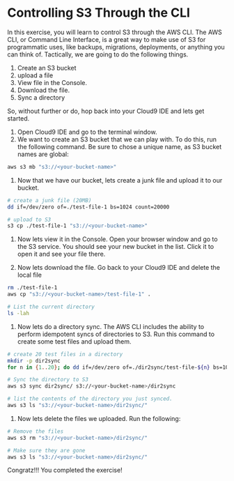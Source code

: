 # Controlling S3 Through the CLI

In this exercise, you will learn to control S3 through the AWS CLI.  The AWS CLI, or Command Line Interface, 
is a great way to make use of S3 for programmatic uses, like backups, migrations, deployments, or anything you 
can think of.  Tactically, we are going to do the following things.

1. Create an S3 bucket
1. upload a file
1. View file in the Console.
1. Download the file.
1. Sync a directory

So, without further or do, hop back into your Cloud9 IDE and lets get started.

1. Open Cloud9 IDE and go to the terminal window.
1. We want to create an S3 bucket that we can play with.  To do this, run the following command.  Be sure to 
chose a unique name, as S3 bucket names are global:

```bash
aws s3 mb "s3://<your-bucket-name>"
```

1. Now that we have our bucket, lets create a junk file and upload it to our bucket.

```bash
# create a junk file (20MB)
dd if=/dev/zero of=./test-file-1 bs=1024 count=20000

# upload to S3
s3 cp ./test-file-1 "s3://<your-bucket-name>"
```

1. Now lets view it in the Console.  Open your browser window and go to the S3 service.  You should see your new bucket
in the list.  Click it to open it and see your file there.

1. Now lets download the file.  Go back to your Cloud9 IDE and delete the local file

```bash
rm ./test-file-1
aws cp "s3://<your-bucket-name>/test-file-1" .

# List the current directory
ls -lah
```

1. Now lets do a directory sync.  The AWS CLI includes the ability to perform idempotent syncs of directories to S3. 
Run this command to create some test files and upload them.

```bash
# create 20 test files in a directory
mkdir -p dir2sync
for n in {1..20}; do dd if=/dev/zero of=./dir2sync/test-file-${n} bs=1024 count=10000; done

# Sync the directory to S3
aws s3 sync dir2sync/ s3://<your-bucket-name>/dir2sync

# list the contents of the directory you just synced.
aws s3 ls "s3://<your-bucket-name>/dir2sync/"
```

1. Now lets delete the files we uploaded.  Run the following:

```bash
# Remove the files
aws s3 rm "s3://<your-bucket-name>/dir2sync/"

# Make sure they are gone
aws s3 ls "s3://<your-bucket-name>/dir2sync/"

```

Congratz!!! You completed the exercise!  